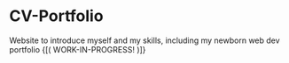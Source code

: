 # CV-Portfolio
Website to introduce myself and my skills, including my newborn web dev portfolio {[( WORK-IN-PROGRESS! )]}
